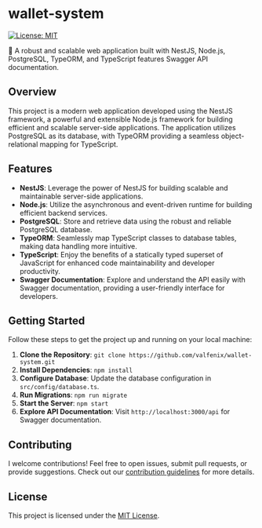 # wallet-system

[![License: MIT](https://img.shields.io/badge/License-MIT-blue.svg)](https://opensource.org/licenses/MIT)

🚀 A robust and scalable web application built with NestJS, Node.js, PostgreSQL, TypeORM, and TypeScript features Swagger API documentation.

## Overview

This project is a modern web application developed using the NestJS framework, a powerful and extensible Node.js framework for building efficient and scalable server-side applications. The application utilizes PostgreSQL as its database, with TypeORM providing a seamless object-relational mapping for TypeScript.

## Features

- **NestJS**: Leverage the power of NestJS for building scalable and maintainable server-side applications.
- **Node.js**: Utilize the asynchronous and event-driven runtime for building efficient backend services.
- **PostgreSQL**: Store and retrieve data using the robust and reliable PostgreSQL database.
- **TypeORM**: Seamlessly map TypeScript classes to database tables, making data handling more intuitive.
- **TypeScript**: Enjoy the benefits of a statically typed superset of JavaScript for enhanced code maintainability and developer productivity.
- **Swagger Documentation**: Explore and understand the API easily with Swagger documentation, providing a user-friendly interface for developers.

## Getting Started

Follow these steps to get the project up and running on your local machine:

1. **Clone the Repository**: `git clone https://github.com/valfenix/wallet-system.git`
2. **Install Dependencies**: `npm install`
3. **Configure Database**: Update the database configuration in `src/config/database.ts`.
4. **Run Migrations**: `npm run migrate`
5. **Start the Server**: `npm start`
6. **Explore API Documentation**: Visit `http://localhost:3000/api` for Swagger documentation.

## Contributing

I welcome contributions! Feel free to open issues, submit pull requests, or provide suggestions. Check out our [contribution guidelines](CONTRIBUTING.md) for more details.

## License

This project is licensed under the [MIT License](LICENSE).

